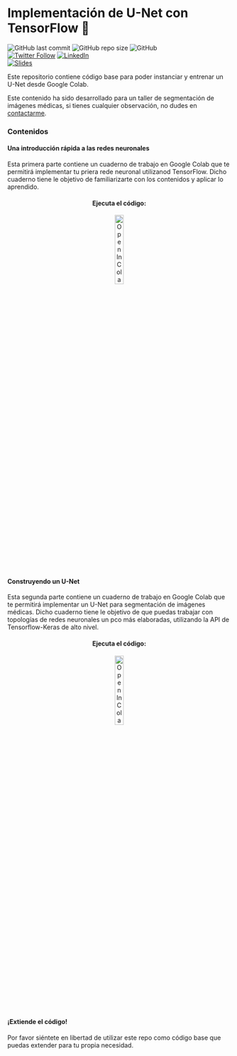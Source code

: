 # Implementación de U-Net con TensorFlow 🧪
![GitHub last commit](https://img.shields.io/github/last-commit/RodolfoFerro/unet-workshop?logo=github&style=for-the-badge)
![GitHub repo size](https://img.shields.io/github/repo-size/RodolfoFerro/unet-workshop?logo=github&style=for-the-badge)
![GitHub](https://img.shields.io/github/license/RodolfoFerro/unet-workshop?style=for-the-badge) <br>
[![Twitter Follow](https://img.shields.io/twitter/follow/rodo_ferro?logo=twitter&style=for-the-badge)](https://twitter.com/rodo_ferro/)
[![LinkedIn](https://img.shields.io/badge/-LinkedIn-black.svg?style=for-the-badge&logo=linkedin&logoColor=fff&colorB=555)](https://www.linkedin.com/in/rodolfoferro/) <br>
[![Slides](https://img.shields.io/static/v1?label=Slides&message=Google%20Slides&color=tomato&logo=google&logoColor=fff&style=for-the-badge)](https://docs.google.com/presentation/d/e/2PACX-1vRLVL5dHEJ0-ZzdGwXqt03DLdx6WAbuwOL3E4dHzHvXvrsQOPV7_zhTRE65oxYiD6e_MydDIKG3hgU5/pub?start=false&loop=false&delayms=3000)


Este repositorio contiene código base para poder instanciar y entrenar un U-Net desde Google Colab.

Este contenido ha sido desarrollado para un taller de segmentación de imágenes médicas, si tienes cualquier observación, no dudes en [contactarme](https://twitter.com/rodo_ferro).

### Contenidos

#### Una introducción rápida a las redes neuronales

Esta primera parte contiene un cuaderno de trabajo en Google Colab que te permitirá implementar tu priera rede neuronal utilizanod TensorFlow. Dicho cuaderno tiene le objetivo de familiarizarte con los contenidos y aplicar lo aprendido.

<center>
  <h4>Ejecuta el código:</h4>
  <a href="https://colab.research.google.com/github/RodolfoFerro/unet-workshop/blob/main/Demo.ipynb" target="_blank">
    <img width="20%" src="https://colab.research.google.com/assets/colab-badge.svg" alt="Open In Colab"/>
  </a>
</center>
<br>

#### Construyendo un U-Net

Esta segunda parte contiene un cuaderno de trabajo en Google Colab que te permitirá implementar un U-Net para segmentación de imágenes médicas. Dicho cuaderno tiene le objetivo de que puedas trabajar con topologías de redes neuronales un pco más elaboradas, utilizando la API de Tensorflow-Keras de alto nivel.

<center>
  <h4>Ejecuta el código:</h4>
  <a href="https://colab.research.google.com/github/RodolfoFerro/unet-workshop/blob/main/Demo.ipynb" target="_blank">
    <img width="20%" src="https://colab.research.google.com/assets/colab-badge.svg" alt="Open In Colab"/>
  </a>
</center>
<br>

#### ¡Extiende el código!

Por favor siéntete en libertad de utilizar este repo como código base que puedas extender para tu propia necesidad.
